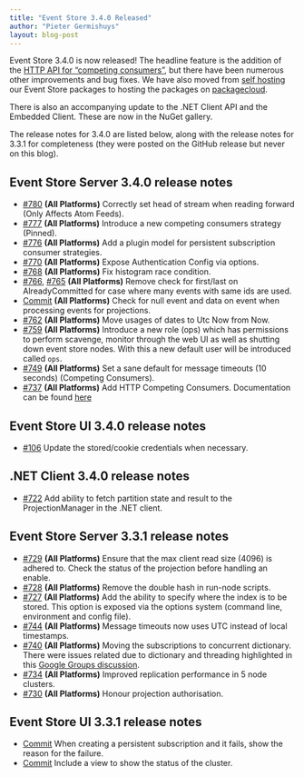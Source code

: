 ```yaml
---
title: "Event Store 3.4.0 Released"
author: "Pieter Germishuys"
layout: blog-post
---
```


Event Store 3.4.0 is now released! The headline feature is the addition of the [HTTP API for “competing consumers”](/docs/http-api/3.4.0/competing-consumers), but there have been numerous other improvements and bug fixes. We have also moved from [self hosting](https://apt-oss.eventstore.org/index.html) our Event Store packages to hosting the packages on [packagecloud](https://packagecloud.io/EventStore/EventStore-OSS).

There is also an accompanying update to the .NET Client API and the Embedded Client. These are now in the NuGet gallery.

The release notes for 3.4.0 are listed below, along with the release notes for 3.3.1 for completeness (they were posted on the GitHub release but never on this blog).

## Event Store Server 3.4.0 release notes

- [#780](https://github.com/EventStore/EventStore/pull/780) **(All Platforms)** Correctly set head of stream when reading forward (Only Affects Atom Feeds).
- [#777](https://github.com/EventStore/EventStore/pull/777) **(All Platforms)** Introduce a new competing consumers strategy (Pinned).
- [#776](https://github.com/EventStore/EventStore/pull/776) **(All Platforms)** Add a plugin model for persistent subscription consumer strategies.
- [#770](https://github.com/EventStore/EventStore/pull/770) **(All Platforms)** Expose Authentication Config via options.
- [#768](https://github.com/EventStore/EventStore/pull/768) **(All Platforms)** Fix histogram race condition.
- [#766](https://github.com/EventStore/EventStore/pull/766), [#765](https://github.com/EventStore/EventStore/pull/765) **(All Platforms)** Remove check for first/last on AlreadyCommitted for case where many events with same ids are used.
- [Commit](https://github.com/EventStore/EventStore/commit/1450ab78802f45b467d78cc40aa23f59625f1669) **(All Platforms)** Check for null event and data on event when processing events for projections.
- [#762](https://github.com/EventStore/EventStore/pull/762) **(All Platforms)** Move usages of dates to Utc Now from Now.
- [#759](https://github.com/EventStore/EventStore/pull/759) **(All Platforms)** Introduce a new role (ops) which has permissions to perform scavenge, monitor through the web UI as well as shutting down event store nodes. With this a new default user will be introduced called `ops`.
- [#749](https://github.com/EventStore/EventStore/pull/749) **(All Platforms)** Set a sane default for message timeouts (10 seconds) (Competing Consumers).
- [#737](https://github.com/EventStore/EventStore/pull/737) **(All Platforms)** Add HTTP Competing Consumers. Documentation can be found [here](https://eventstore.org/docs/http-api/3.4.0/competing-consumers)

## Event Store UI 3.4.0 release notes

- [#106](https://github.com/EventStore/EventStore.UI/pull/106) Update the stored/cookie credentials when necessary.

## .NET Client 3.4.0 release notes

- [#722](https://github.com/EventStore/EventStore/pull/722) Add ability to fetch partition state and result to the ProjectionManager in the .NET client.

## Event Store Server 3.3.1 release notes

- [#729](https://github.com/EventStore/EventStore/pull/729) **(All Platforms)** Ensure that the max client read size (4096) is adhered to. Check the status of the projection before handling an enable.
- [#728](https://github.com/EventStore/EventStore/pull/728) **(All Platforms)** Remove the double hash in run-node scripts.
- [#727](https://github.com/EventStore/EventStore/pull/727) **(All Platforms)** Add the ability to specify where the index is to be stored. This option is exposed via the options system (command line, environment and config file).
- [#744](https://github.com/EventStore/EventStore/pull/744) **(All Platforms)** Message timeouts now uses UTC instead of local timestamps.
- [#740](https://github.com/EventStore/EventStore/pull/740) **(All Platforms)** Moving the subscriptions to concurrent dictionary. There were issues related due to dictionary and threading highlighted in this [Google Groups discussion](https://groups.google.com/forum/#!topic/event-store/991cAF157bM).
- [#734](https://github.com/EventStore/EventStore/pull/734) **(All Platforms)** Improved replication performance in 5 node clusters.
- [#730](https://github.com/EventStore/EventStore/pull/730) **(All Platforms)** Honour projection authorisation.

## Event Store UI 3.3.1 release notes

- [Commit](https://github.com/EventStore/EventStore.UI/commit/f177ebc7f4cfa76bcecb49479bfb15634cb9a534) When creating a persistent subscription and it fails, show the reason for the failure.
- [Commit](https://github.com/EventStore/EventStore.UI/commit/3383d8c827aff62d15c902d457634c388fc6e074) Include a view to show the status of the cluster.